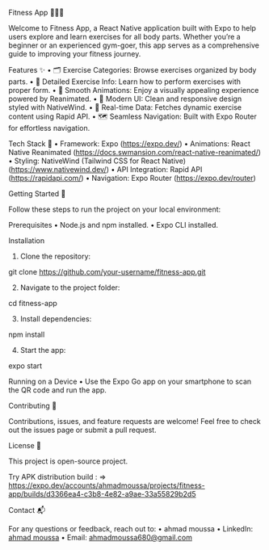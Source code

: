 Fitness App 🏋️‍♂️💪

Welcome to Fitness App, a React Native application built with Expo to help users explore and learn exercises for all body parts. Whether you’re a beginner or an experienced gym-goer, this app serves as a comprehensive guide to improving your fitness journey.

Features ✨
 • 🗂️ Exercise Categories: Browse exercises organized by body parts.
 • 📖 Detailed Exercise Info: Learn how to perform exercises with proper form.
 • 🎨 Smooth Animations: Enjoy a visually appealing experience powered by Reanimated.
 • 🌈 Modern UI: Clean and responsive design styled with NativeWind.
 • 📡 Real-time Data: Fetches dynamic exercise content using Rapid API.
 • 🗺️ Seamless Navigation: Built with Expo Router for effortless navigation.

Tech Stack 🔧
 • Framework: Expo (https://expo.dev/)
 • Animations: React Native Reanimated (https://docs.swmansion.com/react-native-reanimated/)
 • Styling: NativeWind (Tailwind CSS for React Native) (https://www.nativewind.dev/)
 • API Integration: Rapid API (https://rapidapi.com/)
 • Navigation: Expo Router (https://expo.dev/router)

Getting Started 🚀

Follow these steps to run the project on your local environment:

Prerequisites
 • Node.js and npm installed.
 • Expo CLI installed.

Installation
 1. Clone the repository:

git clone https://github.com/your-username/fitness-app.git  


 2. Navigate to the project folder:

cd fitness-app  


 3. Install dependencies:

npm install  


 4. Start the app:

expo start  



Running on a Device
 • Use the Expo Go app on your smartphone to scan the QR code and run the app.

Contributing 🤝

Contributions, issues, and feature requests are welcome!
Feel free to check out the issues page or submit a pull request.

License 📜

This project is open-source project.

Try APK  distribution build :
 => https://expo.dev/accounts/ahmadmoussa/projects/fitness-app/builds/d3366ea4-c3b8-4e82-a9ae-33a55829b2d5 

Contact 📬

For any questions or feedback, reach out to:
 • ahmad moussa
 • LinkedIn: [ahmad moussa](https://www.linkedin.com/in/ahmad-moussa-04bb0a263/)
 • Email: ahmadmoussa680@gmail.com
